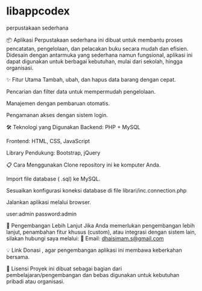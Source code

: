 # libappcodex
perpustakaan sederhana



📦 Aplikasi Perpustakaan sederhana ini dibuat untuk membantu proses pencatatan, pengelolaan, dan pelacakan buku secara mudah dan efisien. Didesain dengan antarmuka yang sederhana namun fungsional, aplikasi ini dapat digunakan untuk berbagai kebutuhan, mulai dari sekolah, hingga organisasi.

✨ Fitur Utama Tambah, ubah, dan hapus data barang dengan cepat.

Pencarian dan filter data untuk mempermudah pengelolaan.

Manajemen dengan pembaruan otomatis.

Pengamanan akses dengan sistem login.

🛠 Teknologi yang Digunakan Backend: PHP + MySQL

Frontend: HTML, CSS, JavaScript

Library Pendukung: Bootstrap, jQuery

📋 Cara Menggunakan Clone repository ini ke komputer Anda.

Import file database ( .sql) ke MySQL.

Sesuaikan konfigurasi koneksi database di file librari/inc.connection.php

Jalankan aplikasi melalui browser.

user:admin password:admin

🚀 Pengembangan Lebih Lanjut Jika Anda memerlukan pengembangan lebih lanjut, penambahan fitur khusus (custom), atau integrasi dengan sistem lain, silakan hubungi saya melalui: 📧 Email: dhaisimam.s@gmail.com

💡 Link Donasi , agar pengembangan aplikasi ini membawa keberkahan bersama.

📜 Lisensi Proyek ini dibuat sebagai bagian dari pembelajaran/pengembangan dan bebas digunakan untuk kebutuhan pribadi atau organisasi.
